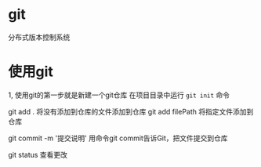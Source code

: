 # git
分布式版本控制系统

# 使用git

1, 使用git的第一步就是新建一个git仓库 
在项目目录中运行 `git init` 命令
 
git add .  将没有添加到仓库的文件添加到仓库
git add filePath 将指定文件添加到仓库

git commit -m '提交说明'  用命令git commit告诉Git，把文件提交到仓库

git status  查看更改